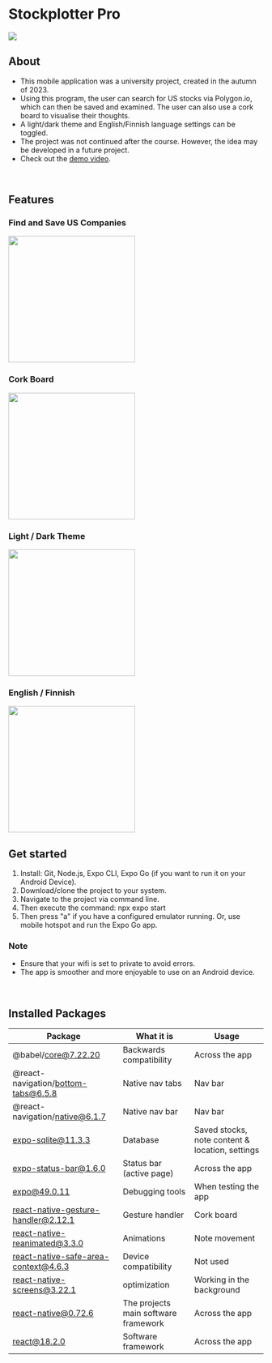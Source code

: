 #  Stockplotter Pro

<img src="https://images.squarespace-cdn.com/content/v1/587b630aebbd1ab22efeeb6b/813e0220-6335-43b1-b833-a0c26b405a7c/Stock-Plotter+Promo+Image.png?" />

<br>

## About
- This mobile application was a university project, created in the autumn of 2023.
- Using this program, the user can search for US stocks via Polygon.io, which can then be saved and examined. The user can also use a cork board to visualise their thoughts.
- A light/dark theme and English/Finnish language settings can be toggled.
- The project was not continued after the course. However, the idea may be developed in a future project.
- Check out the [demo video](https://www.google.com/).
<br>

## Features

### Find and Save US Companies

<img src="https://images.squarespace-cdn.com/content/v1/587b630aebbd1ab22efeeb6b/4c45d882-9dff-430a-a4e9-6024837a978d/Sequence+%231%2820%29.gif" width="250"/>

### Cork Board

<img src="https://images.squarespace-cdn.com/content/v1/587b630aebbd1ab22efeeb6b/f3a48cdb-a8c2-4503-b80f-f2003d7b8e83/Sequence+%231%2819%29.gif" width="250"/>

### Light / Dark Theme

<img src="https://images.squarespace-cdn.com/content/v1/587b630aebbd1ab22efeeb6b/987e5554-956a-4ed9-8b5f-0f832a0e979c/Sequence+%231%2815%29.gif" width="250"/>

### English / Finnish

<img src="https://images.squarespace-cdn.com/content/v1/587b630aebbd1ab22efeeb6b/b03a23b5-b0e8-47e8-b74e-02763bee6e90/Sequence+%231%2818%29.gif" width="250" />

<br>

## Get started
1. Install: Git, Node.js, Expo CLI, Expo Go (if you want to run it on your Android Device).
2.  Download/clone the project to your system.
3. Navigate to the project via command line.
4. Then execute the command: npx expo start
5. Then press "a" if you have a configured emulator running. Or, use mobile hotspot and run the Expo Go app.
### Note
- Ensure that your wifi is set to private to avoid errors. 
- The app is smoother and more enjoyable to use on an Android device.

<br>

## Installed Packages

Package  | What it is | Usage
------------- | ------------- | -------------
@babel/core@7.22.20  | Backwards compatibility | Across the app 
@react-navigation/bottom-tabs@6.5.8  | Native nav tabs | Nav bar
@react-navigation/native@6.1.7 | Native nav bar | Nav bar
expo-sqlite@11.3.3  | Database | Saved stocks, note content & location, settings
expo-status-bar@1.6.0  | Status bar (active page) | Across the app 
expo@49.0.11  | Debugging tools | When testing the app
react-native-gesture-handler@2.12.1 | Gesture handler | Cork board
react-native-reanimated@3.3.0  | Animations | Note movement
react-native-safe-area-context@4.6.3  | Device compatibility | Not used
react-native-screens@3.22.1  | optimization | Working in the background
react-native@0.72.6 | The projects main software framework | Across the app
react@18.2.0 | Software framework | Across the app
